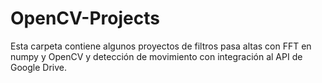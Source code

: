 # OpenCV-Projects
Esta carpeta contiene algunos proyectos de filtros pasa altas con FFT en numpy y OpenCV y detección de movimiento con integración al API de Google Drive.
